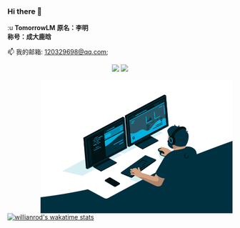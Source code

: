 ### Hi there 👋

:u
**TomorrowLM**
**原名：李明 <br/>
称号：成大鹿晗<br/>**

📫 我的邮箱: [120329698@qq.com](mailto:120329698@qq.com);



<p align="center">
  <img src="https://github-readme-stats.vercel.app/api?username=TomorrowLM&show_icons=true&&theme=radical"/>
   <img src="https://github-readme-stats.vercel.app/api/top-langs/?username=TomorrowLM&layout=compact&hide=html&theme=dark"/>
</p>



<img align="right" alt="GIF" src="https://github.com/likaia/likaia/blob/main/code.gif" width="430" height="300px" />

[![willianrod's wakatime stats](https://github-readme-stats.vercel.app/api/wakatime?username=TomorrowLM)](https://github.com/anuraghazra/github-readme-stats)

